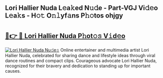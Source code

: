 ## Lori Hallier Nuda L𝚎a𝚔ed N𝚞𝚍e - Part-VGJ Vi𝚍𝚎o L𝚎a𝚔s - H𝚘𝚝 O𝚗𝚕yf𝚊ns P𝚑𝚘tos ohjgy

# <h2><a href="http://kf46paq.oniu.top/?m=Lori+Hallier+Nuda">🔗👉 🔴 Lori Hallier Nuda P𝚑ot𝚘𝚜 V𝚒d𝚎o</a></h2>

[![Lori Hallier Nuda Nu𝚍e𝚜](https://i.imgur.com/0qMVB7G.gif)](http://kf46paq.oniu.top/?m=Lori+Hallier+Nuda)
Online entertainer and multimedia artist Lori Hallier Nuda, celebrated for sharing dance and lifestyle ideas through viral dance routines and compact clips. Courageous advocate Lori Hallier Nuda, recognized for their bravery and dedication to standing up for important causes.  
